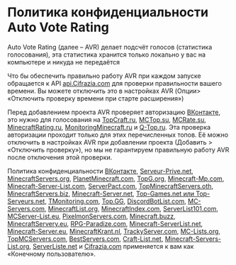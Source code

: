 # Политика конфиденциальности Auto Vote Rating
Auto Vote Rating (далее – AVR) делает подсчёт голосов (статистика голосования), эта статистика хранится только локально у вас на компьютере и никуда не передаётся

Что бы обеспечить правильно работу AVR при каждом запуске обращается к API [api.Cifrazia.com](https://api.cifrazia.com/) для проверки правильности вашего времени. Вы можете отключить это в настройках AVR (Опции> «Отключить проверку времени при старте расширения»)

Перед добавлением проекта AVR проверяет авторизацию [ВКонтакте](https://vk.com/), это нужно для голосования на [TopCraft.ru](http://topcraft.ru/), [MCTop.su](https://mctop.su/), [MCRate.su](http://mcrate.su/), [MinecraftRating.ru](http://minecraftrating.ru/), [MonitoringMinecraft.ru](http://monitoringminecraft.ru/) и [Q-Top.ru](http://q-top.ru/). Эта проверка авторизации проходит только для этих перечисленных топов. Её можно отключить в настройках AVR при добавлении проекта (Добавить > «Отключить проверку»), но мы не гарантируем правильную работу AVR после отключения этой проверки.

Политика конфиденциальности [ВКонтакте](https://vk.com/privacy), [Serveur-Prive.net](https://serveur-prive.net/cgu), [MinecraftServers.org](https://minecraftservers.org/privacy), [PlanetMinecraft.com](https://www.planetminecraft.com/privacy_policy/), [TopG.org](https://topg.org/privacy), [Minecraft-Mp.com](https://minecraft-mp.com/privacy/), [Minecraft-Server-List.com](https://minecraft-server-list.com/privacy/), [ServerPact.com](https://www.serverpact.com/algemene_voorwaarden.htm), [TopMinecraftServers.oth](https://topminecraftservers.org/privacy.php), [MinecraftServers.biz](https://minecraftservers.biz/terms/), [Minecraft-Server.net](https://minecraft-server.net/page/privacy/), [Top-Games.net или Top-Serveurs.net](https://top-games.net/privacy-policy), [TMonitoring.com](https://tmonitoring.com/agreement/), [Top.GG](https://top.gg/privacy), [DiscordBotList.com](https://discordbotlist.com/privacy), [MC-Servers.com](https://mc-servers.com/privacy), [MinecraftList.org](https://minecraftlist.org/privacy-policy), [MinecraftIndex.com](https://www.minecraft-index.com/privacy), [ServerList101.com](https://serverlist101.com/privacy-policy/), [MCServer-List.eu](https://mcserver-list.eu/pravidla), [PixelmonServers.com](https://pixelmonservers.com/privacy-policy), [Minecraft.buzz](https://minecraft.buzz/privacy-policy), [MinecraftServery.eu](https://minecraftservery.eu/gdpr), [RPG-Paradize.com](https://www.rpg-paradize.com/?page=legal), [Minecraft-ServerList.net](https://www.minecraft-serverlist.net/privacy), [Minecraft-Server.eu](https://minecraft-server.eu/datenschutz), [MinecraftKrant.nl](https://www.minecraftkrant.nl/privacy-verklaring), [TrackyServer.com](https://www.trackyserver.com/privacy-policy), [MC-Lists.org](https://mc-lists.org/privacy), [TopMCServers.com](https://topmcservers.com/privacy), [BestServers.com](https://bestservers.com/privacy), [Craft-List.net](https://craft-list.net/privacy), [Minecraft-Servers-List.org](https://www.minecraft-servers-list.org/page/privacy/), [ServerListe.net](https://www.serverliste.net/datenschutz) и [Cifrazia.com](https://cifrazia.com/ru/faq/confidentiality) применяется к вам как «Конечному пользователю».
